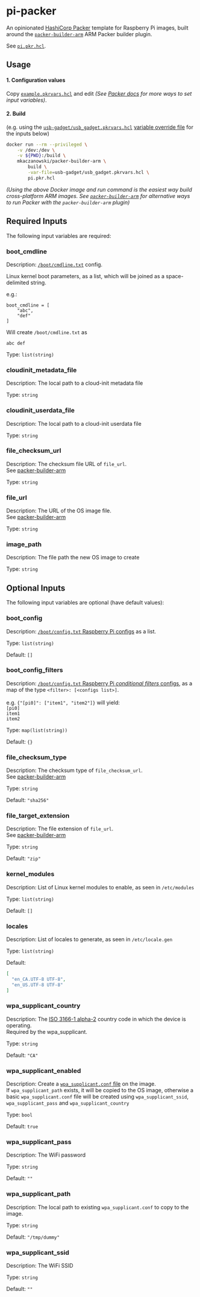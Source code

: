 
# pi-packer

An opinionated [HashiCorp Packer](https://www.packer.io) template for Raspberry Pi images, built around the [`packer-builder-arm`](https://github.com/mkaczanowski/packer-builder-arm) ARM Packer builder plugin.

See [`pi.pkr.hcl`](pi.pkr.hcl).

## Usage

#### 1. Configuration values

Copy [`example.pkrvars.hcl`](example.pkrvars.hcl) and edit
*(See [Packer docs](https://www.packer.io/docs/templates/hcl_templates/variables#assigning-values-to-build-variables) for more ways to set input variables)*.

#### 2. Build

(e.g. using the [`usb-gadget/usb_gadget.pkrvars.hcl`](usb-gadget/usb\_gadget.pkrvars.hcl) [variable override file](https://www.packer.io/docs/templates/hcl_templates/variables#variable-definitions-pkrvars-hcl-and-auto-pkrvars-hcl-files) for the inputs below)
```bash
docker run --rm --privileged \
    -v /dev:/dev \
    -v ${PWD}:/build \
    mkaczanowski/packer-builder-arm \
        build \
        -var-file=usb-gadget/usb_gadget.pkrvars.hcl \
        pi.pkr.hcl
```
*(Using the above Docker image and run command is the easiest way build cross-platform ARM images. See [`packer-builder-arm`](https://github.com/mkaczanowski/packer-builder-arm#quick-start) for alternative ways to run Packer with the `packer-builder-arm` plugin)*

## Required Inputs

The following input variables are required:

### boot\_cmdline

Description: [`/boot/cmdline.txt`](https://www.raspberrypi.org/documentation/configuration/cmdline-txt.md) config.  
      
Linux kernel boot parameters, as a list, which will be joined as a space-delimited string.

e.g.:
```
boot_cmdline = [
    "abc",
    "def"
]
```  
Will create `/boot/cmdline.txt` as
```
abc def
```

Type: `list(string)`

### cloudinit\_metadata\_file

Description: The local path to a cloud-init metadata file

Type: `string`

### cloudinit\_userdata\_file

Description: The local path to a cloud-init userdata file

Type: `string`

### file\_checksum\_url

Description: The checksum file URL of `file_url`.  
See [packer-builder-arm](https://github.com/mkaczanowski/packer-builder-arm#remote-file)

Type: `string`

### file\_url

Description: The URL of the OS image file.  
See [packer-builder-arm](https://github.com/mkaczanowski/packer-builder-arm#remote-file)

Type: `string`

### image\_path

Description: The file path the new OS image to create

Type: `string`

## Optional Inputs

The following input variables are optional (have default values):

### boot\_config

Description: [`/boot/config.txt` Raspberry Pi configs](https://www.raspberrypi.org/documentation/configuration/config-txt/README.md) as a list.

Type: `list(string)`

Default: `[]`

### boot\_config\_filters

Description: [`/boot/config.txt` Raspberry Pi *conditional filters* configs](https://www.raspberrypi.org/documentation/configuration/config-txt/conditional.md), as a map of the type `<filter>: [<configs list>]`.<br/><br/>e.g. `{"[pi0]": ["item1", "item2"]}` will yield:<br/>`[pi0]`<br/>`item1`<br/>`item2`

Type: `map(list(string))`

Default: `{}`

### file\_checksum\_type

Description: The checksum type of `file_checksum_url`.  
See [packer-builder-arm](https://github.com/mkaczanowski/packer-builder-arm#remote-file)

Type: `string`

Default: `"sha256"`

### file\_target\_extension

Description: The file extension of `file_url`.  
See [packer-builder-arm](https://github.com/mkaczanowski/packer-builder-arm#remote-file)

Type: `string`

Default: `"zip"`

### kernel\_modules

Description: List of Linux kernel modules to enable, as seen in `/etc/modules`

Type: `list(string)`

Default: `[]`

### locales

Description: List of locales to generate, as seen in `/etc/locale.gen`

Type: `list(string)`

Default:

```json
[
  "en_CA.UTF-8 UTF-8",
  "en_US.UTF-8 UTF-8"
]
```

### wpa\_supplicant\_country

Description: The [ISO 3166-1 alpha-2](https://en.wikipedia.org/wiki/ISO_3166-1_alpha-2) country code in which the device is operating.  
Required by the wpa\_supplicant.

Type: `string`

Default: `"CA"`

### wpa\_supplicant\_enabled

Description: Create a [`wpa_supplicant.conf` file](https://www.raspberrypi.org/documentation/configuration/wireless/wireless-cli.md) on the image.  
If `wpa_supplicant_path` exists, it will be copied to the OS image, otherwise a basic `wpa_supplicant.conf` file will be created using `wpa_supplicant_ssid`, `wpa_supplicant_pass` and `wpa_supplicant_country`

Type: `bool`

Default: `true`

### wpa\_supplicant\_pass

Description: The WiFi password

Type: `string`

Default: `""`

### wpa\_supplicant\_path

Description: The local path to existing `wpa_supplicant.conf` to copy to the image.

Type: `string`

Default: `"/tmp/dummy"`

### wpa\_supplicant\_ssid

Description: The WiFi SSID

Type: `string`

Default: `""`
